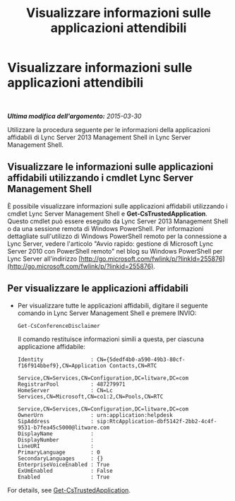 ﻿---
title: Visualizzare informazioni sulle applicazioni attendibili
TOCTitle: Visualizzare informazioni sulle applicazioni attendibili
ms:assetid: 7b916323-96fb-4308-bc95-c178de41a3d3
ms:mtpsurl: https://technet.microsoft.com/it-it/library/JJ688103(v=OCS.15)
ms:contentKeyID: 49887619
ms.date: 08/24/2015
mtps_version: v=OCS.15
ms.translationtype: HT
---

# Visualizzare informazioni sulle applicazioni attendibili

 

_**Ultima modifica dell'argomento:** 2015-03-30_

Utilizzare la procedura seguente per le informazioni della applicazioni affidabili di Lync Server 2013 Management Shell in Lync Server Management Shell.

## Visualizzare le informazioni sulle applicazioni affidabili utilizzando i cmdlet Lync Server Management Shell

È possibile visualizzare informazioni sulle applicazioni affidabili utilizzando i cmdlet Lync Server Management Shell e **Get-CsTrustedApplication**. Questo cmdlet può essere eseguito da Lync Server 2013 Management Shell o da una sessione remota di Windows PowerShell. Per informazioni dettagliate sull'utilizzo di Windows PowerShell remoto per la connessione a Lync Server, vedere l'articolo "Avvio rapido: gestione di Microsoft Lync Server 2010 con PowerShell remoto" nel blog su Windows PowerShell per Lync Server all'indirizzo [http://go.microsoft.com/fwlink/p/?linkId=255876](http://go.microsoft.com/fwlink/p/?linkid=255876).

## Per visualizzare le applicazioni affidabili

  - Per visualizzare tutte le applicazioni affidabili, digitare il seguente comando in Lync Server Management Shell e premere INVIO:
    
        Get-CsConferenceDisclaimer
    
    Il comando restituisce informazioni simili a questa, per ciascuna applicazione affidabile:
    
        Identity               : CN={5dedf4b0-a590-49b3-80cf-f16f914bbef9},CN=Application Contacts,CN=RTC
                                 Service,CN=Services,CN=Configuration,DC=litware,DC=com
        RegistrarPool          : 487279971
        HomeServer             : CN=Lc Services,CN=Microsoft,CN=co1:2,CN=Pools,CN=RTC
                                 Service,CN=Services,CN=Configuration,DC=litware,DC=com
        OwnerUrn               : urn:application:helpdesk
        SipAddress             : sip:RtcApplication-dbf5142f-2bb2-4c4f-9531-b7fea45c5000@litware.com
        DisplayName            :
        DisplayNumber          :
        LineURI                :
        PrimaryLanguage        : 0
        SecondaryLanguages     : {}
        EnterpriseVoiceEnabled : True
        ExUmEnabled            : False
        Enabled                : True

For details, see [Get-CsTrustedApplication](get-cstrustedapplication.md).

